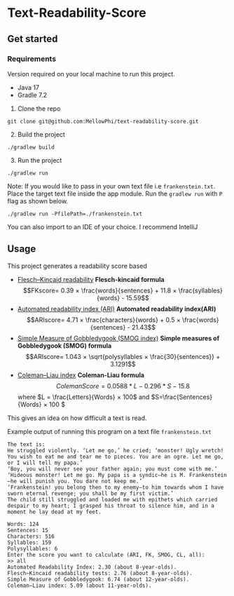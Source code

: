 # Text-Readability-Score

## Get started
### Requirements

Version required on your local machine to run this project.
- Java 17
- Gradle 7.2

1. Clone the repo

```shell
git clone git@github.com:MellowPhi/text-readability-score.git
```

2. Build the project

```shell
./gradlew build
```

3. Run the project

```shell
./gradlew run
```
Note: If you would like to pass in your own text file i.e `frankenstein.txt`. Place the target text file inside
the app module. Run the `gradlew run` with `P` flag as shown below. 

```shell
./gradlew run -PfilePath=./frankenstein.txt
```

You can also import to an IDE of your choice. I recommend IntelliJ

## Usage
This project generates a readability score based 
- [Flesch–Kincaid readability](https://en.wikipedia.org/wiki/Flesch%E2%80%93Kincaid_readability_tests)
**Flesch-kincaid formula**
$$FKscore= 0.39 × \frac{words}{sentences} + 11.8 × \frac{syllables}{words} - 15.59$$
- [Automated readability index (ARI)](https://en.wikipedia.org/wiki/Automated_readability_index)
**Automated readability index(ARI)**
$$ARIscore= 4.71 × \frac{characters}{words} + 0.5 × \frac{words}{sentences} - 21.43$$
- [Simple Measure of Gobbledygook (SMOG index)](https://en.wikipedia.org/wiki/SMOG)
**Simple measures of Gobbledygook (SMOG) formula**
$$ARIscore= 1.043 × \sqrt{polysyllables × \frac{30}{sentences}} + 3.1291$$
- [Coleman–Liau index](https://en.wikipedia.org/wiki/Coleman%E2%80%93Liau_index)
**Coleman-Liau formula**
$$ColemanScore = 0.0588 * L - 0.296 * S - 15.8 $$
where $L = \frac{Letters}{Words} × 100$ and $S=\frac{Sentences}{Words} × 100 $



This gives an idea on how difficult a text is read. 


Example output of running this program on a text file `frankenstein.txt`
```
The text is: 
He struggled violently. ‘Let me go,’ he cried; ‘monster! Ugly wretch! You wish to eat me and tear me to pieces. You are an ogre. Let me go, or I will tell my papa.’
‘Boy, you will never see your father again; you must come with me.’
‘Hideous monster! Let me go. My papa is a syndic—he is M. Frankenstein—he will punish you. You dare not keep me.’
‘Frankenstein! you belong then to my enemy—to him towards whom I have sworn eternal revenge; you shall be my first victim.’
The child still struggled and loaded me with epithets which carried despair to my heart; I grasped his throat to silence him, and in a moment he lay dead at my feet.

Words: 124
Sentences: 15
Characters: 516
Syllables: 159
Polysyllables: 6
Enter the score you want to calculate (ARI, FK, SMOG, CL, all):
>> all
Automated Readability Index: 2.30 (about 8-year-olds).
Flesch–Kincaid readability tests: 2.76 (about 8-year-olds).
Simple Measure of Gobbledygook: 6.74 (about 12-year-olds).
Coleman–Liau index: 5.09 (about 11-year-olds).
```
